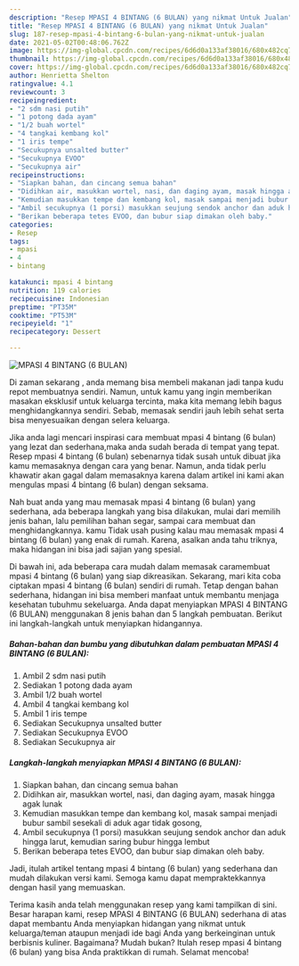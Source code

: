 ```yaml
---
description: "Resep MPASI 4 BINTANG (6 BULAN) yang nikmat Untuk Jualan"
title: "Resep MPASI 4 BINTANG (6 BULAN) yang nikmat Untuk Jualan"
slug: 187-resep-mpasi-4-bintang-6-bulan-yang-nikmat-untuk-jualan
date: 2021-05-02T00:48:06.762Z
image: https://img-global.cpcdn.com/recipes/6d6d0a133af38016/680x482cq70/mpasi-4-bintang-6-bulan-foto-resep-utama.jpg
thumbnail: https://img-global.cpcdn.com/recipes/6d6d0a133af38016/680x482cq70/mpasi-4-bintang-6-bulan-foto-resep-utama.jpg
cover: https://img-global.cpcdn.com/recipes/6d6d0a133af38016/680x482cq70/mpasi-4-bintang-6-bulan-foto-resep-utama.jpg
author: Henrietta Shelton
ratingvalue: 4.1
reviewcount: 3
recipeingredient:
- "2 sdm nasi putih"
- "1 potong dada ayam"
- "1/2 buah wortel"
- "4 tangkai kembang kol"
- "1 iris tempe"
- "Secukupnya unsalted butter"
- "Secukupnya EVOO"
- "Secukupnya air"
recipeinstructions:
- "Siapkan bahan, dan cincang semua bahan"
- "Didihkan air, masukkan wortel, nasi, dan daging ayam, masak hingga agak lunak"
- "Kemudian masukkan tempe dan kembang kol, masak sampai menjadi bubur sambil sesekali di aduk agar tidak gosong,"
- "Ambil secukupnya (1 porsi) masukkan seujung sendok anchor dan aduk hingga larut, kemudian saring bubur hingga lembut"
- "Berikan beberapa tetes EVOO, dan bubur siap dimakan oleh baby."
categories:
- Resep
tags:
- mpasi
- 4
- bintang

katakunci: mpasi 4 bintang 
nutrition: 119 calories
recipecuisine: Indonesian
preptime: "PT35M"
cooktime: "PT53M"
recipeyield: "1"
recipecategory: Dessert

---
```



![MPASI 4 BINTANG (6 BULAN)](https://img-global.cpcdn.com/recipes/6d6d0a133af38016/680x482cq70/mpasi-4-bintang-6-bulan-foto-resep-utama.jpg)

Di zaman  sekarang , anda memang bisa membeli makanan jadi tanpa kudu repot membuatnya sendiri. Namun, untuk kamu yang ingin memberikan masakan eksklusif untuk keluarga tercinta, maka kita memang lebih bagus menghidangkannya sendiri. Sebab, memasak sendiri jauh lebih sehat serta bisa menyesuaikan dengan selera keluarga.

Jika anda lagi mencari inspirasi cara membuat mpasi 4 bintang (6 bulan) yang lezat dan sederhana,maka anda sudah berada di tempat yang tepat. Resep mpasi 4 bintang (6 bulan)  sebenarnya tidak susah untuk dibuat jika kamu memasaknya dengan cara yang benar. Namun, anda tidak perlu khawatir akan gagal dalam memasaknya 
karena dalam artikel ini kami akan mengulas mpasi 4 bintang (6 bulan) dengan seksama.  



Nah buat anda yang mau memasak mpasi 4 bintang (6 bulan) yang sederhana, ada beberapa langkah yang bisa dilakukan, mulai dari memilih jenis bahan, lalu pemilihan bahan segar, sampai cara membuat dan menghidangkannya. kamu Tidak usah pusing kalau mau memasak mpasi 4 bintang (6 bulan) yang enak di rumah. Karena, asalkan anda  tahu triknya, maka hidangan ini bisa jadi sajian yang spesial.

Di bawah ini, ada beberapa cara mudah dalam memasak caramembuat mpasi 4 bintang (6 bulan) yang siap dikreasikan. Sekarang, mari kita coba ciptakan mpasi 4 bintang (6 bulan) sendiri di rumah. Tetap dengan bahan sederhana, hidangan ini bisa memberi manfaat untuk membantu menjaga kesehatan tubuhmu sekeluarga. Anda dapat menyiapkan MPASI 4 BINTANG (6 BULAN) menggunakan 8 jenis bahan dan 5 langkah pembuatan. Berikut ini langkah-langkah untuk menyiapkan hidangannya.

<!--inarticleads1-->

##### Bahan-bahan dan bumbu yang dibutuhkan dalam pembuatan MPASI 4 BINTANG (6 BULAN):

1. Ambil 2 sdm nasi putih
1. Sediakan 1 potong dada ayam
1. Ambil 1/2 buah wortel
1. Ambil 4 tangkai kembang kol
1. Ambil 1 iris tempe
1. Sediakan Secukupnya unsalted butter
1. Sediakan Secukupnya EVOO
1. Sediakan Secukupnya air




<!--inarticleads2-->

##### Langkah-langkah menyiapkan MPASI 4 BINTANG (6 BULAN):

1. Siapkan bahan, dan cincang semua bahan
1. Didihkan air, masukkan wortel, nasi, dan daging ayam, masak hingga agak lunak
1. Kemudian masukkan tempe dan kembang kol, masak sampai menjadi bubur sambil sesekali di aduk agar tidak gosong,
1. Ambil secukupnya (1 porsi) masukkan seujung sendok anchor dan aduk hingga larut, kemudian saring bubur hingga lembut
1. Berikan beberapa tetes EVOO, dan bubur siap dimakan oleh baby.




Jadi, itulah artikel tentang  mpasi 4 bintang (6 bulan)  yang sederhana dan mudah dilakukan versi kami. Semoga kamu dapat mempraktekkannya dengan hasil yang memuaskan. 

Terima kasih anda telah menggunakan resep yang kami tampilkan di sini. Besar harapan kami, resep  MPASI 4 BINTANG (6 BULAN) sederhana di atas dapat membantu Anda menyiapkan hidangan yang nikmat untuk keluarga/teman ataupun menjadi ide bagi Anda yang berkeinginan untuk berbisnis kuliner. Bagaimana? Mudah bukan? Itulah resep mpasi 4 bintang (6 bulan) yang bisa Anda praktikkan di rumah. Selamat mencoba!

